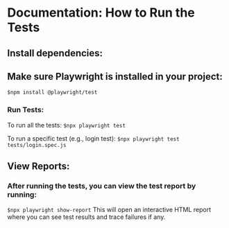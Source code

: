 # Documentation: How to Run the Tests
## Install dependencies:

## Make sure Playwright is installed in your project:
```$npm install @playwright/test```
### Run Tests:
To run all the tests:
```$npx playwright test```

To run a specific test (e.g., login test):
```$npx playwright test tests/login.spec.js```

## View Reports:
### After running the tests, you can view the test report by running:

```$npx playwright show-report```
This will open an interactive HTML report where you can see test results and trace failures if any.